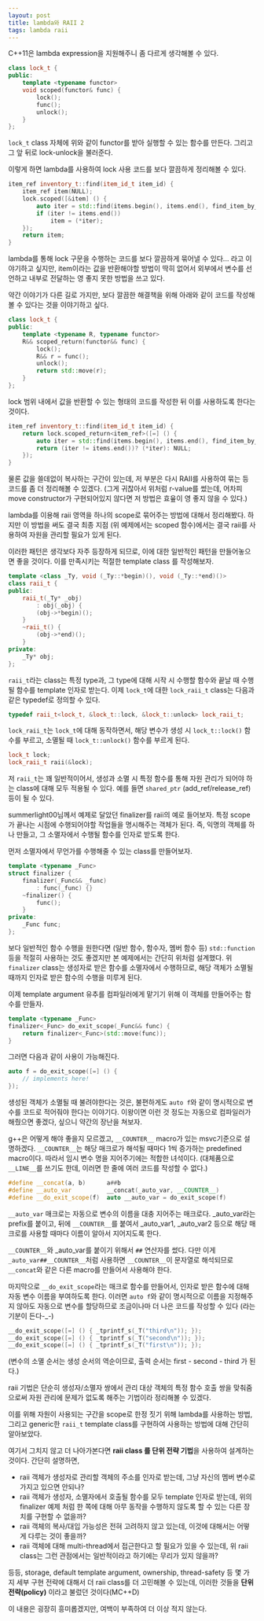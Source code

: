 ```yaml
---
layout: post
title: lambda와 RAII 2
tags: lambda raii
---
```


C++11은 lambda expression을 지원해주니 좀 다르게 생각해볼 수 있다.

```cpp
class lock_t {
public:
    template <typename functor>
    void scoped(functor& func) {
        lock();
        func();
        unlock();
    }
};
```

`lock_t` class 자체에 위와 같이 functor를 받아 실행할 수 있는 함수를 만든다. 그리고 그 앞 뒤로 lock-unlock을 불러준다.

이렇게 하면 lambda를 사용하여 lock 사용 코드를 보다 깔끔하게 정리해볼 수 있다.

```cpp
item_ref inventory_t::find(item_id_t item_id) {
    item_ref item(NULL);
    lock.scoped([&item] () {
        auto iter = std::find(items.begin(), items.end(), find_item_by_id(item_id));
        if (iter != items.end())
            item = (*iter);
    });
    return item;
}
```

lambda를 통해 lock 구문을 수행하는 코드를 보다 깔끔하게 묶어낼 수 있다... 라고 이야기하고 싶지만, item이라는 값을 반환해야할 방법이 딱히 없어서 외부에서 변수를 선언하고 내부로 전달하는 영 좋지 못한 방법을 쓰고 있다.

약간 이야기가 다른 길로 가지만, 보다 깔끔한 해결책을 위해 아래와 같이 코드를 작성해볼 수 있다는 것을 이야기하고 싶다.

```cpp
class lock_t {
public:
    template <typename R, typename functor>
    R&& scoped_return(functor&& func) {
        lock();
        R&& r = func();
        unlock();
        return std::move(r);
    }
};
```

lock 범위 내에서 값을 반환할 수 있는 형태의 코드를 작성한 뒤 이를 사용하도록 한다는 것이다.

```cpp
item_ref inventory_t::find(item_id_t item_id) {
    return lock.scoped_return<item_ref>([=] () {
        auto iter = std::find(items.begin(), items.end(), find_item_by_id(item_id));
        return (iter != items.end())? (*iter): NULL;
    });
}
```

물론 값을 쓸데없이 복사하는 구간이 있는데, 저 부분은 다시 RAII를 사용하여 묶는 등 코드를 좀 더 정리해볼 수 있겠다. (그게 귀찮아서 위처럼 r-value를 썼는데, 어차피 move constructor가 구현되어있지 않다면 저 방법은 효윺이 영 좋지 않을 수 있다.)


lambda를 이용해 raii 영역을 하나의 scope로 묶어주는 방법에 대해서 정리해봤다. 하지만 이 방법을 써도 결국 최종 지점 (위 예제에서는 scoped 함수)에서는 결국 raii를 사용하여 자원을 관리할 필요가 있게 된다.

이러한 패턴은 생각보다 자주 등장하게 되므로, 이에 대한 일반적인 패턴을 만들어놓으면 좋을 것이다. 이를 만족시키는 적절한 template class 를 작성해보자.

```cpp
template <class _Ty, void (_Ty::*begin)(), void (_Ty::*end)()>
class raii_t {
public:
    raii_t(_Ty* _obj)
        : obj(_obj) {
        (obj->*begin)();
    }
    ~raii_t() {
        (obj->*end)();
    }
private:
    _Ty* obj;
};
```

`raii_t`라는 class는 특정 type과, 그 type에 대해 시작 시 수행할 함수와 끝날 때 수행될 함수를 template 인자로 받는다. 이제 `lock_t`에 대한 `lock_raii_t` class는 다음과 같은 typedef로 정의할 수 있다.

```cpp
typedef raii_t<lock_t, &lock_t::lock, &lock_t::unlock> lock_raii_t;
```

`lock_raii_t`는 `lock_t`에 대해 동작하면서, 해당 변수가 생성 시 `lock_t::lock()` 함수를 부르고, 소멸될 때 `lock_t::unlock()` 함수를 부르게 된다.

```cpp
lock_t lock;
lock_raii_t raii(&lock);
```

저 `raii_t`는 꽤 일반적이어서, 생성과 소멸 시 특정 함수를 통해 자원 관리가 되어야 하는 class에 대해 모두 적용될 수 있다. 예를 들면 `shared_ptr` (add_ref/release_ref) 등이 될 수 있다.


summerlight00님께서 예제로 달았던 finalizer를 raii의 예로 들어보자. 특정 scope가 끝나는 시점에 수행되어야할 작업들을 명시해주는 객체가 된다. 즉, 익명의 객체를 하나 만들고, 그 소멸자에서 수행될 함수를 인자로 받도록 한다.

먼저 소멸자에서 무언가를 수행해줄 수 있는 class를 만들어보자.

```cpp
template <typename _Func>
struct finalizer {
    finalizer(_Func&& _func)
        : func(_func) {}
    ~finalizer() {
        func();
    }
private:
    _Func func;
};
```

보다 일반적인 함수 수행을 원한다면 (일반 함수, 함수자, 멤버 함수 등) `std::function` 등을 적절히 사용하는 것도 좋겠지만 본 예제에서는 간단히 위처럼 설계했다. 위 `finalizer` class는 생성자로 받은 함수를 소멸자에서 수행하므로, 해당 객체가 소멸될 때까지 인자로 받은 함수의 수행을 미루게 된다.

이제 template argument 유추를 컴파일러에게 맡기기 위해 이 객체를 만들어주는 함수를 만들자.

```cpp
template <typename _Func>
finalizer<_Func> do_exit_scope(_Func&& func) {
    return finalizer<_Func>(std::move(func));
}
```

그러면 다음과 같이 사용이 가능해진다.

```cpp
auto f = do_exit_scope([=] () {
    // implements here!
});
```

생성된 객체가 소멸될 때 불려야한다는 것은, 불편하게도 `auto f`와 같이 명시적으로 변수를 코드로 적어줘야 한다는 이야기다. 이왕이면 이런 것 정도는 자동으로 컴파일러가 해줬으면 좋겠다, 싶으니 약간의 장난을 쳐보자.

g++은 어떻게 해야 좋을지 모르겠고, `__COUNTER__` macro가 있는 msvc기준으로 설명하겠다. `__COUNTER__`는 해당 매크로가 해석될 때마다 1씩 증가하는 predefined macro이다. 따라서 임시 변수 명을 지어주기에는 적합한 녀석이다. (대체품으로 `__LINE__`를 쓰기도 한데, 이러면 한 줄에 여러 코드를 작성할 수 없다.)

```cpp
#define __concat(a, b)      a##b
#define __auto_var          __concat(_auto_var, __COUNTER__)
#define __do_exit_scope(f)  auto __auto_var = do_exit_scope(f)
```

`__auto_var` 매크로는 자동으로 변수의 이름을 대충 지어주는 매크로다. _auto_var라는 prefix를 붙이고, 뒤에 `__COUNTER__`를 붙여서 _auto_var1, _auto_var2 등으로 해당 매크로를 사용할 때마다 이름이 알아서 지어지도록 한다.

`__COUNTER__`와 _auto_var를 붙이기 위해서 `##` 연산자를 썼다. 다만 이게 `_auto_var##__COUNTER__`처럼 사용하면 `__COUNTER__`이 문자열로 해석되므로 `__concat`와 같은 다른 macro를 만들어서 사용해야 한다.

마지막으로 `__do_exit_scope`라는 매크로 함수를 만들어서, 인자로 받은 함수에 대해 자동 변수 이름을 부여하도록 한다. 이러면 `auto f`와 같이 명시적으로 이름을 지정해주지 않아도 자동으로 변수를 할당하므로 조금이나마 더 나은 코드를 작성할 수 있다 (라는 기분이 든다-_-)

```cpp
__do_exit_scope([=] () { _tprintf_s(_T("third\n")); });
__do_exit_scope([=] () { _tprintf_s(_T("second\n")); });
__do_exit_scope([=] () { _tprintf_s(_T("first\n")); });
```

(변수의 소멸 순서는 생성 순서의 역순이므로, 출력 순서는 first - second - third 가 된다.)


raii 기법은 단순히 생성자/소멸자 쌍에서 관리 대상 객체의 특정 함수 호출 쌍을 맞춰줌으로써 자원 관리에 문제가 없도록 해주는 기법이라 정리해볼 수 있겠다.

이를 위해 자원이 사용되는 구간을 scope로 한정 짓기 위해 lambda를 사용하는 방법, 그리고 generic한 `raii_t` template class를 구현하여 사용하는 방법에 대해 간단히 알아보았다.

여기서 그치지 않고 더 나아가본다면 **raii class 를 단위 전략 기법**을 사용하여 설계하는 것이다. 간단히 설명하면,

* raii 객체가 생성자로 관리할 객체의 주소를 인자로 받는데, 그냥 자신의 멤버 변수로 가지고 있으면 안되나?
* raii 객체가 생성자, 소멸자에서 호출될 함수를 모두 template 인자로 받는데, 위의 finalizer 예제 처럼 한 쪽에 대해 아무 동작을 수행하지 않도록 할 수 있는 다른 장치를 구현할 수 없을까?
* raii 객체의 복사/대입 가능성은 전혀 고려하지 않고 있는데, 이것에 대해서는 어떻게 다루는 것이 좋을까?
* raii 객체에 대해 multi-thread에서 접근한다고 할 필요가 있을 수 있는데, 위 raii class는 그런 관점에서는 일반적이라고 하기에는 무리가 있지 않을까?

등등, storage, default template argument, ownership, thread-safety 등 몇 가지 세부 구현 전략에 대해서 더 raii class를 더 고민해볼 수 있는데, 이러한 것들을 **단위 전략(policy)** 이라고 불렀던 것이다(MC++D)

이 내용은 굉장히 흥미롭겠지만, 여백이 부족하여 더 이상 적지 않는다.